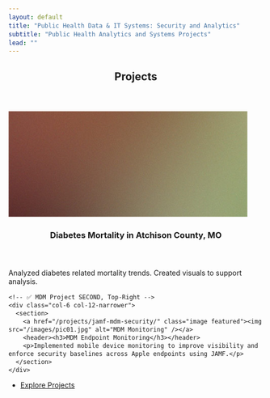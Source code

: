 ```yaml
---
layout: default
title: "Public Health Data & IT Systems: Security and Analytics"
subtitle: "Public Health Analytics and Systems Projects"
lead: ""
---
```


<section class="wrapper style3 container special">
  <header class="major"><h2>Projects</h2></header>

<div class="col-6 col-12-narrower">
  <section>
    <a href="/projects/diabetes-mortality-cdc-wonder/" class="image featured"><img src="/images/pic02.jpg" alt="Diabetes Mortality" /></a>
    <header><h3>Diabetes Mortality in Atchison County, MO</h3></header>
    <p>Analyzed diabetes related mortality trends. Created visuals to support analysis.</p>
  </section>
</div>

    <!-- ✅ MDM Project SECOND, Top-Right -->
    <div class="col-6 col-12-narrower">
      <section>
        <a href="/projects/jamf-mdm-security/" class="image featured"><img src="/images/pic01.jpg" alt="MDM Monitoring" /></a>
        <header><h3>MDM Endpoint Monitoring</h3></header>
        <p>Implemented mobile device monitoring to improve visibility and enforce security baselines across Apple endpoints using JAMF.</p>
      </section>
    </div>
  </div>

  <footer class="major">
    <ul class="buttons">
      <li><a href="#projects" class="button">Explore Projects</a></li>
    </ul>
  </footer>
</section>
